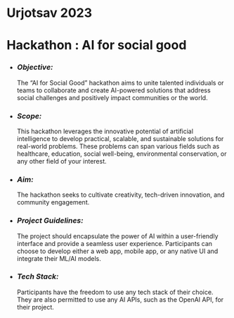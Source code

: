 # Urjotsav 2023

# Hackathon : AI for social good

- ### _Objective:_
  The “AI for Social Good” hackathon aims to unite talented individuals or teams to collaborate and create AI-powered solutions that address social challenges and positively impact communities or the world.
- ### _Scope:_
  This hackathon leverages the innovative potential of artificial intelligence to develop practical, scalable, and sustainable solutions for real-world problems. These problems can span various fields such as healthcare, education, social well-being, environmental conservation, or any other field of your interest.
- ### _Aim:_
  The hackathon seeks to cultivate creativity, tech-driven innovation, and community engagement.
- ### _Project Guidelines:_
  The project should encapsulate the power of AI within a user-friendly interface and provide a seamless user experience. Participants can choose to develop either a web app, mobile app, or any native UI and integrate their ML/AI models.
- ### _Tech Stack:_
  Participants have the freedom to use any tech stack of their choice. They are also permitted to use any AI APIs, such as the OpenAI API, for their project.

